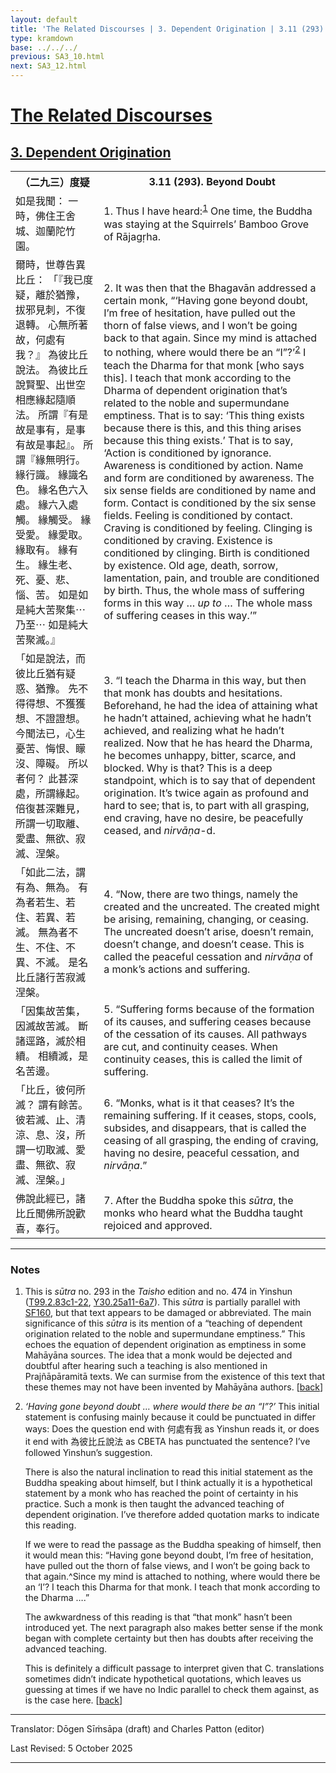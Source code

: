 ```yaml
---
layout: default
title: 'The Related Discourses | 3. Dependent Origination | 3.11 (293). Beyond Doubt'
type: kramdown
base: ../../../
previous: SA3_10.html
next: SA3_12.html
---
```


<h1><a href='../index.html'>The Related Discourses</a></h1>
<h2><a href='index.html'>3. Dependent Origination</a></h2>

<table class="trans">
  <th class='ch'>（二九三）度疑</th>
  <th class='en'>3.11 (293). Beyond Doubt</th>
  <tr>
    <td class='ch' title='t99.2.83c1'>如是我聞： 一時，佛住王舍城、迦蘭陀竹園。</td>
    <td id='p1'>1. Thus I have heard:<sup id="ref1"><a href="#n1">1</a></sup> One time, the Buddha was staying at the Squirrels’ Bamboo Grove of Rājagṛha.</td>
  </tr>
  <tr>
    <td class='ch' title='t99.2.83c2'>爾時，世尊告異比丘： 「『我已度疑，離於猶豫，拔邪見刺，不復退轉。 心無所著故，何處有我？』 為彼比丘說法。 為彼比丘說賢聖、出世空相應緣起隨順法。 所謂『有是故是事有，是事有故是事起』。 所謂『緣無明行。 緣行識。 緣識名色。 緣名色六入處。 緣六入處觸。 緣觸受。 緣受愛。 緣愛取。 緣取有。 緣有生。 緣生老、死、憂、悲、惱、苦。 如是如是純大苦聚集⋯乃至⋯ 如是純大苦聚滅。』</td>
    <td id='p2'>2. It was then that the Bhagavān addressed a certain monk, “‘Having gone beyond doubt, I’m free of hesitation, have pulled out the thorn of false views, and I won’t be going back to that again. Since my mind is attached to nothing, where would there be an “I”?’<sup id="ref2"><a href="#n2">2</a></sup> I teach the Dharma for that monk [who says this]. I teach that monk according to the Dharma of dependent origination that’s related to the noble and supermundane emptiness. That is to say: ‘This thing exists because there is this, and this thing arises because this thing exists.’ That is to say, ‘Action is conditioned by ignorance. Awareness is conditioned by action. Name and form are conditioned by awareness. The six sense fields are conditioned by name and form. Contact is conditioned by the six sense fields. Feeling is conditioned by contact. Craving is conditioned by feeling. Clinging is conditioned by craving. Existence is conditioned by clinging. Birth is conditioned by existence. Old age, death, sorrow, lamentation, pain, and trouble are conditioned by birth. Thus, the whole mass of suffering forms in this way … <em>up to</em> …  The whole mass of suffering ceases in this way.’”</td>
  </tr>
  <tr>
    <td class='ch' title='t99.2.83c10'>「如是說法，而彼比丘猶有疑惑、猶豫。 先不得得想、不獲獲想、不證證想。 今聞法已，心生憂苦、悔恨、矇沒、障礙。 所以者何？ 此甚深處，所謂緣起。 倍復甚深難見，所謂一切取離、愛盡、無欲、寂滅、涅槃。</td>
    <td id='p3'>3. “I teach the Dharma in this way, but then that monk has doubts and hesitations. Beforehand, he had the idea of attaining what he hadn’t attained, achieving what he hadn’t achieved, and realizing what he hadn’t realized. Now that he has heard the Dharma, he becomes unhappy, bitter, scarce, and blocked. Why is that? This is a deep standpoint, which is to say that of dependent origination. It’s twice again as profound and hard to see; that is, to part with all grasping, end craving, have no desire, be peacefully ceased, and <em>nirvāṇa</em>-d.</td>
  </tr>
  <tr>
    <td class='ch' title='t99.2.83c15'>「如此二法，謂有為、無為。 有為者若生、若住、若異、若滅。 無為者不生、不住、不異、不滅。 是名比丘諸行苦寂滅涅槃。</td>
    <td id='p4'>4. “Now, there are two things, namely the created and the uncreated. The created might be arising, remaining, changing, or ceasing. The uncreated doesn’t arise, doesn’t remain, doesn’t change, and doesn’t cease. This is called the peaceful cessation and <em>nirvāṇa</em> of a monk’s actions and suffering.</td>
  </tr>
  <tr>
    <td class='ch' title='t99.2.83c17'>「因集故苦集，因滅故苦滅。 斷諸逕路，滅於相續。 相續滅，是名苦邊。</td>
    <td id='p5'>5. “Suffering forms because of the formation of its causes, and suffering ceases because of the cessation of its causes. All pathways are cut, and continuity ceases. When continuity ceases, this is called the limit of suffering.</td>
  </tr>
  <tr>
    <td class='ch' title='t99.2.83c19'>「比丘，彼何所滅？ 謂有餘苦。 彼若滅、止、清涼、息、沒，所謂一切取滅、愛盡、無欲、寂滅、涅槃。」</td>
    <td id='p6'>6. “Monks, what is it that ceases? It’s the remaining suffering. If it ceases, stops, cools, subsides, and disappears, that is called the ceasing of all grasping, the ending of craving, having no desire, peaceful cessation, and <em>nirvāṇa</em>.”</td>
  </tr>
  <tr>
    <td class='ch' title='t99.2.83c21'>佛說此經已，諸比丘聞佛所說歡喜，奉行。</td>
    <td id='p7'>7. After the Buddha spoke this <em>sūtra</em>, the monks who heard what the Buddha taught rejoiced and approved.</td>
  </tr>
</table>

<hr/>

<h3 id="notes">Notes</h3>

<ol class="notes-list">
<li id="n1"><p>This is <em>sūtra</em> no. 293 in the <cite>Taisho</cite> edition and no. 474 in Yinshun (<a href="https://cbetaonline.dila.edu.tw/zh/T02n0099_p0083c01" target="_blank">T99.2.83c1-22</a>, <a href="https://cbetaonline.dila.edu.tw/zh/Y31n0030_p0025a11" target="_blank">Y30.25a11-6a7</a>). This <em>sūtra</em> is partially parallel with <a href="https://suttacentral.net/sf160" target="_blank">SF160</a>, but that text appears to be damaged or abbreviated. The main significance of this <em>sūtra</em> is its mention of a “teaching of dependent origination related to the noble and supermundane emptiness.” This echoes the equation of dependent origination as emptiness in some Mahāyāna sources. The idea that a monk would be dejected and doubtful after hearing such a teaching is also mentioned in Prajñāpāramitā texts. We can surmise from the existence of this text that these themes may not have been invented by Mahāyāna authors. [<a href="#ref1">back</a>]</p></li>
<li id="n2"><p><em>‘Having gone beyond doubt … where would there be an “I”?’</em> This initial statement is confusing mainly because it could be punctuated in differ ways: Does the question end with <span class="ch">何處有我</span> as Yinshun reads it, or does it end with <span class="ch">為彼比丘說法</span> as CBETA has punctuated the sentence? I’ve followed Yinshun’s suggestion.</p>
<p>There is also the natural inclination to read this initial statement as the Buddha speaking about himself, but I think actually it is a hypothetical statement by a monk who has reached the point of certainty in his practice. Such a monk is then taught the advanced teaching of dependent origination. I’ve therefore added quotation marks to indicate this reading.</p>
<p>If we were to read the passage as the Buddha speaking of himself, then it would mean this: “Having gone beyond doubt, I’m free of hesitation, have pulled out the thorn of false views, and I won’t be going back to that again.^Since my mind is attached to nothing, where would there be an ‘I’? I teach this Dharma for that monk. I teach that monk according to the Dharma ….”</p>
<p>The awkwardness of this reading is that “that monk” hasn’t been introduced yet. The next paragraph also makes better sense if the monk began with complete certainty but then has doubts after receiving the advanced teaching.</p>
<p>This is definitely a difficult passage to interpret given that C. translations sometimes didn’t indicate hypothetical quotations, which leaves us guessing at times if we have no Indic parallel to check them against, as is the case here. [<a href="#ref2">back</a>]</p></li>
</ol>
<hr/>

<p class="translator">Translator: Dōgen Sīṁsāpa (draft) and Charles Patton (editor)</p>
<p class='revised'>Last Revised: 5 October 2025</p>

<hr/>
